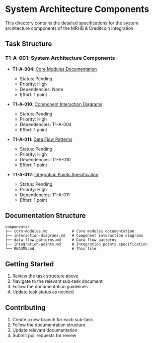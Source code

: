 # System Architecture Components

This directory contains the detailed specifications for the system architecture components of the MRHB & Creditcoin integration.

## Task Structure

### T1-A-001: System Architecture Components
- **T1-A-004**: [Core Modules Documentation](core-modules.md)
  - Status: Pending
  - Priority: High
  - Dependencies: None
  - Effort: 1 point

- **T1-A-010**: [Component Interaction Diagrams](interaction-diagrams.md)
  - Status: Pending
  - Priority: High
  - Dependencies: T1-A-004
  - Effort: 1 point

- **T1-A-011**: [Data Flow Patterns](data-flow-patterns.md)
  - Status: Pending
  - Priority: High
  - Dependencies: T1-A-010
  - Effort: 1 point

- **T1-A-012**: [Integration Points Specification](integration-points.md)
  - Status: Pending
  - Priority: High
  - Dependencies: T1-A-011
  - Effort: 1 point

## Documentation Structure

```
components/
├── core-modules.md           # Core modules documentation
├── interaction-diagrams.md   # Component interaction diagrams
├── data-flow-patterns.md     # Data flow patterns
├── integration-points.md     # Integration points specification
└── README.md                 # This file
```

## Getting Started

1. Review the task structure above
2. Navigate to the relevant sub-task document
3. Follow the documentation guidelines
4. Update task status as needed

## Contributing

1. Create a new branch for each sub-task
2. Follow the documentation structure
3. Update relevant documentation
4. Submit pull requests for review 